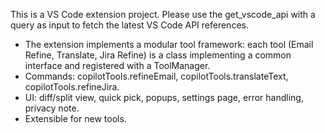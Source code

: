 <!-- Use this file to provide workspace-specific custom instructions to Copilot. For more details, visit https://code.visualstudio.com/docs/copilot/copilot-customization#_use-a-githubcopilotinstructionsmd-file -->

This is a VS Code extension project. Please use the get_vscode_api with a query as input to fetch the latest VS Code API references.

- The extension implements a modular tool framework: each tool (Email Refine, Translate, Jira Refine) is a class implementing a common interface and registered with a ToolManager.
- Commands: copilotTools.refineEmail, copilotTools.translateText, copilotTools.refineJira.
- UI: diff/split view, quick pick, popups, settings page, error handling, privacy note.
- Extensible for new tools.
